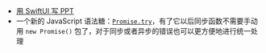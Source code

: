 - [用 SwiftUI 写 PPT](https://x.com/dotey/status/1848609706698293430)
- 一个新的 JavaScript 语法糖：[`Promise.try`](https://x.com/stefanjudis/status/1848278556201111578)，有了它以后同步函数不需要手动用 `new Promise()` 包了，对于同步或者异步的错误也可以更方便地进行统一处理